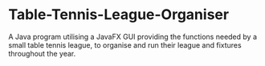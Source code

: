# Table-Tennis-League-Organiser
A Java program utilising a JavaFX GUI providing the functions needed by a small table tennis league, to organise and run their league and fixtures throughout the year.
